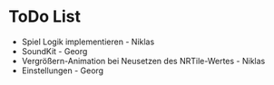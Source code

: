 # ToDo List
- Spiel Logik implementieren  - Niklas
- SoundKit                    - Georg
- Vergrößern-Animation bei Neusetzen des NRTile-Wertes - Niklas
- Einstellungen               - Georg

